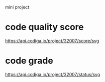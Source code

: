 mini project

# code quality score


https://api.codiga.io/project/32007/score/svg

# code grade 



https://api.codiga.io/project/32007/status/svg
